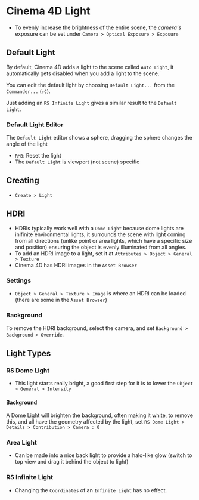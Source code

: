 # Cinema 4D Light

- To evenly increase the brightness of the entire scene, the *camera's* exposure can be set under `Camera > Optical Exposure > Exposure`

## Default Light

By default, Cinema 4D adds a light to the scene called `Auto Light`, it automatically gets disabled when you add a light to the scene.

You can edit the default light by choosing `Default Light...` from the `Commander...` (`⇧C`).

Just adding an `RS Infinite Light` gives a similar result to the `Default Light`.

### Default Light Editor

The `Default Light` editor shows a sphere, dragging the sphere changes the angle of the light

- `RMB`: Reset the light
- The `Default Light` is viewport (not scene) specific

## Creating

- `Create > Light`

## HDRI

- HDRIs typically work well with a `Dome Light` because dome lights are inifinite environmental lights, it surrounds the scene with light coming from all directions (unlike point or area lights, which have a specific size and position) ensuring the object is evenly illuminated from all angles.
- To add an HDRI image to a light, set it at `Attributes > Object > General > Texture`
- Cinema 4D has HDRI images in the `Asset Browser`

### Settings

- `Object > General > Texture > Image` is where an HDRI can be loaded (there are some in the `Asset Browser`)

### Background

To remove the HDRI background, select the camera, and set `Background > Background > Override`.

## Light Types

### RS Dome Light

- This light starts really bright, a good first step for it is to lower the `Object > General > Intensity`

#### Background

A Dome Light will brighten the background, often making it white, to remove this, and all have the geometry affected by the light, set `RS Dome Light > Details > Contribution > Camera : 0`

### Area Light

- Can be made into a nice back light to provide a halo-like glow (switch to top view and drag it behind the object to light)

### RS Infinite Light

- Changing the `Coordinates` of an `Infinite Light` has no effect.
